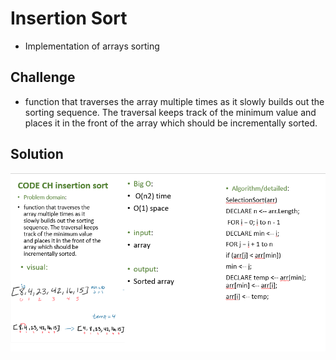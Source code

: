 # Insertion Sort

- Implementation of arrays sorting

## Challenge

- function that traverses the array multiple times as it slowly builds out the sorting sequence. The traversal keeps track of the minimum value and places it in the front of the array which should be incrementally sorted.


## Solution

![sort](/assets/sort2.PNG)



